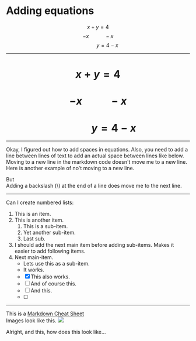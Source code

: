 # Adding equations
$$x + y = 4$$
$$-x ~~~~~~~~~~~ -x$$
$$~~~~~~~~~~~~~ y=4-x$$
___
# $$x + y = 4$$
# $$-x ~~~~~~~~~~~ -x$$
# $$~~~~~~~~~~~~~ y=4-x$$
___

Okay, I figured out how to add spaces in equations.
Also, you need to add a line between lines of text to add an actual space between lines like below.
Moving to a new line in the markdown code doesn't move me to a new line.
Here is another example of no't moving to a new line.

But\
Adding a backslash (\\)  at the end of a line does move me to the next line.

___

Can I create numbered lists:
1. This is an item.
2. This is another item.
    1. This is a sub-item.
    2. Yet another sub-item.
    3. Last sub.
3. I should add the next main item before adding sub-items. Makes it easier to add following items.
4. Next main-item.
    * Lets use this as a sub-item.
    * It works.
    - [x] This also works.
    - [ ] And of course this.
    - [ ] And this.
    - [ ] 
  ___
  
  This is a [Markdown Cheat Sheet](https://www.markdownguide.org/cheat-sheet/)\
  Images look like this.
  ![](Screenshot_20210221_180815.png)
  
  Alright, and this, how does this look like...
  